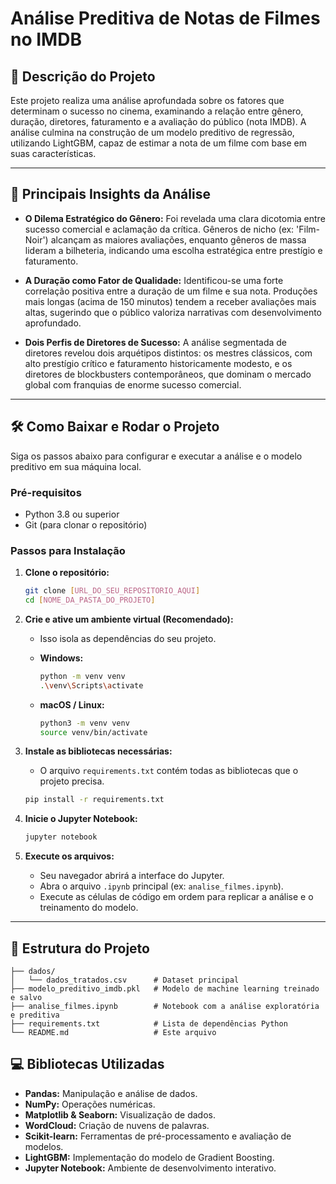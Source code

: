 # Análise Preditiva de Notas de Filmes no IMDB

## 📖 Descrição do Projeto

Este projeto realiza uma análise aprofundada sobre os fatores que determinam o sucesso no cinema, examinando a relação entre gênero, duração, diretores, faturamento e a avaliação do público (nota IMDB). A análise culmina na construção de um modelo preditivo de regressão, utilizando LightGBM, capaz de estimar a nota de um filme com base em suas características.

---

## 🚀 Principais Insights da Análise

* **O Dilema Estratégico do Gênero:** Foi revelada uma clara dicotomia entre sucesso comercial e aclamação da crítica. Gêneros de nicho (ex: 'Film-Noir') alcançam as maiores avaliações, enquanto gêneros de massa lideram a bilheteria, indicando uma escolha estratégica entre prestígio e faturamento.

* **A Duração como Fator de Qualidade:** Identificou-se uma forte correlação positiva entre a duração de um filme e sua nota. Produções mais longas (acima de 150 minutos) tendem a receber avaliações mais altas, sugerindo que o público valoriza narrativas com desenvolvimento aprofundado.

* **Dois Perfis de Diretores de Sucesso:** A análise segmentada de diretores revelou dois arquétipos distintos: os mestres clássicos, com alto prestígio crítico e faturamento historicamente modesto, e os diretores de blockbusters contemporâneos, que dominam o mercado global com franquias de enorme sucesso comercial.

---

## 🛠️ Como Baixar e Rodar o Projeto

Siga os passos abaixo para configurar e executar a análise e o modelo preditivo em sua máquina local.

### Pré-requisitos

* Python 3.8 ou superior
* Git (para clonar o repositório)

### Passos para Instalação

1.  **Clone o repositório:**
    ```bash
    git clone [URL_DO_SEU_REPOSITORIO_AQUI]
    cd [NOME_DA_PASTA_DO_PROJETO]
    ```

2.  **Crie e ative um ambiente virtual (Recomendado):**
    * Isso isola as dependências do seu projeto.

    * **Windows:**
        ```bash
        python -m venv venv
        .\venv\Scripts\activate
        ```

    * **macOS / Linux:**
        ```bash
        python3 -m venv venv
        source venv/bin/activate
        ```

3.  **Instale as bibliotecas necessárias:**
    * O arquivo `requirements.txt` contém todas as bibliotecas que o projeto precisa.

    ```bash
    pip install -r requirements.txt
    ```

4.  **Inicie o Jupyter Notebook:**
    ```bash
    jupyter notebook
    ```

5.  **Execute os arquivos:**
    * Seu navegador abrirá a interface do Jupyter.
    * Abra o arquivo `.ipynb` principal (ex: `analise_filmes.ipynb`).
    * Execute as células de código em ordem para replicar a análise e o treinamento do modelo.

---

## 📁 Estrutura do Projeto

```
├── dados/
│   └── dados_tratados.csv      # Dataset principal
├── modelo_preditivo_imdb.pkl   # Modelo de machine learning treinado e salvo
├── analise_filmes.ipynb        # Notebook com a análise exploratória e preditiva
├── requirements.txt            # Lista de dependências Python
└── README.md                   # Este arquivo
```

## 💻 Bibliotecas Utilizadas

* **Pandas:** Manipulação e análise de dados.
* **NumPy:** Operações numéricas.
* **Matplotlib & Seaborn:** Visualização de dados.
* **WordCloud:** Criação de nuvens de palavras.
* **Scikit-learn:** Ferramentas de pré-processamento e avaliação de modelos.
* **LightGBM:** Implementação do modelo de Gradient Boosting.
* **Jupyter Notebook:** Ambiente de desenvolvimento interativo.
